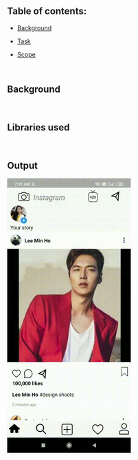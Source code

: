 ## Table of contents:

* [Background](#B)

* [Task](#L)

* [Scope](#O)

<br/>

<a name="B"></a>
## Background

<br/>

<a name="L"></a>
## Libraries used

<br/>

<a name="O"></a>
## Output

![](output.gif)
